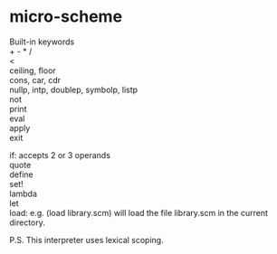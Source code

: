 # micro-scheme
Built-in keywords   
\+ \- \* /  
<   
ceiling, floor   
cons, car, cdr   
nullp, intp, doublep, symbolp, listp   
not  
print  
eval  
apply  
exit  

if: accepts 2 or 3 operands  
quote  
define  
set!  
lambda  
let  
load: e.g. (load library.scm) will load the file library.scm in the current directory.  

P.S. This interpreter uses lexical scoping.  
